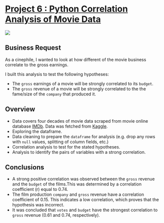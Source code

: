 # [Project 6 : Python Correlation Analysis of Movie Data](https://github.com/davidgomezpr1/Python_Correlation_Movie)
![](https://images.unsplash.com/photo-1542204165-65bf26472b9b?ixlib=rb-1.2.1&ixid=MnwxMjA3fDB8MHxwaG90by1wYWdlfHx8fGVufDB8fHx8&auto=format&fit=crop&w=1074&q=80)

## Business Request

As a cinephile, I wanted to look at how different  of the movie business correlate to the gross earnings.

I built this analysis to test the following hypotheses:

- The `gross` earnings of a movie will be strongly correlated to its `budget`.
- The `gross` revenue of a movie will be strongly correlated to the the fame/size of the `company` that produced it.


## Overview

- Data covers four decades of movie data scraped from movie online database [IMDb](https://www.imdb.com/). Data was fetched from [Kaggle](https://www.kaggle.com/danielgrijalvas/movies).
- Exploring the dataframe.
- Data cleaning to prepare the `dataframe` for analysis (e.g. drop any rows with `null` values, splitting of column fields, etc.)
- Correlation analysis to test for the stated hypotheses.
- Analysis to identify the pairs of variables with a strong correlation.

## Conclusions

- A strong positive correlation was observed between the `gross` revenue and the `budget` of the films.This was determined by a correlation coefficient (r) equal to 0.74.
- The film production `company` and `gross` revenue have a correlation coefficient of 0.15. This indicates a low correlation, which proves that the hypothesis was incorrect.
- It was concluded that `votes` and `budget` have the strongest correlation to `gross` revenue (0.61 and 0.74, respectively).
